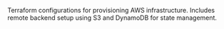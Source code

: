 Terraform configurations for provisioning AWS infrastructure. Includes remote backend setup using S3 and DynamoDB for state management.

